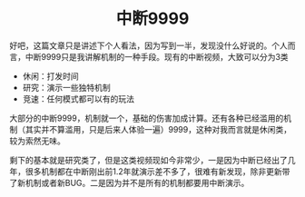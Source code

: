 # <center>中断9999</center>
好吧，这篇文章只是讲述下个人看法，因为写到一半，发现没什么好说的。个人而言，中断9999只是我讲解机制的一种手段。现有的中断视频，大致可以分为3类
+ 休闲：打发时间
+ 研究：演示一些独特机制
+ 竞速：任何模式都可以有的玩法

大部分的中断9999，机制就一个，基础的伤害加成计算。还有各种已经滥用的机制（其实并不算滥用，只是后来人体验一遍）9999，这种对我而言就是休闲类，较为索然无味。

剩下的基本就是研究类了，但是这类视频现如今非常少，一是因为中断已经出了几年，很多机制都在中断刚出前1.2年就演示差不多了，很难有新发现，除非更新带了新机制或者新BUG。二是因为并不是所有的机制都要用中断演示。